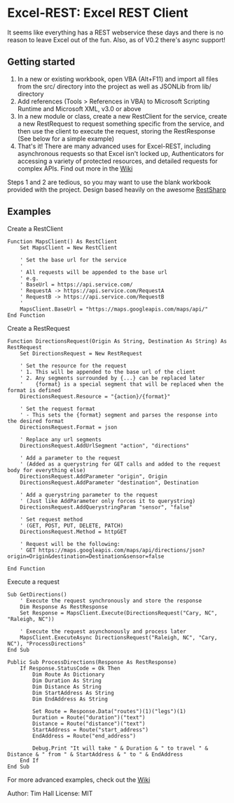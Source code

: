 Excel-REST: Excel REST Client
=============================

It seems like everything has a REST webservice these days and there is no reason to leave Excel out of the fun. Also, as of V0.2 there's async support!

Getting started
---------------

1.  In a new or existing workbook, open VBA (Alt+F11) and import all files from the src/ directory into the project as well as JSONLib from lib/ directory
2.  Add references (Tools > References in VBA) to Microsoft Scripting Runtime and Microsoft XML, v3.0 or above
3.  In a new module or class, create a new RestClient for the service, create a new RestRequest to request something specific from the service,
    and then use the client to execute the request, storing the RestResponse
    (See below for a simple example)
4.  That's it! There are many advanced uses for Excel-REST, including asynchronous requests so that Excel isn't locked up, Authenticators for accessing
    a variety of protected resources, and detailed requests for complex APIs. Find out more in the [Wiki](https://github.com/timhall/Excel-REST/wiki)

Steps 1 and 2 are tedious, so you may want to use the blank workbook provided with the project. Design based heavily on the awesome [RestSharp](http://restsharp.org/)

Examples
--------

Create a RestClient
```VB
Function MapsClient() As RestClient
    Set MapsClient = New RestClient
    
    ' Set the base url for the service
    '
    ' All requests will be appended to the base url
    ' e.g.
    ' BaseUrl = https://api.service.com/
    ' RequestA -> https://api.service.com/RequestA
    ' RequestB -> https://api.service.com/RequestB
    '
    MapsClient.BaseUrl = "https://maps.googleapis.com/maps/api/"
End Function
```

Create a RestRequest
```VB
Function DirectionsRequest(Origin As String, Destination As String) As RestRequest
    Set DirectionsRequest = New RestRequest
    
    ' Set the resource for the request
    ' 1. This will be appended to the base url of the client
    ' 2. Any segments surrounded by {...} can be replaced later
    '    {format} is a special segment that will be replaced when the format is defined
    DirectionsRequest.Resource = "{action}/{format}"
    
    ' Set the request format
    ' - This sets the {format} segment and parses the response into the desired format
    DirectionsRequest.Format = json
    
    ' Replace any url segments
    DirectionsRequest.AddUrlSegment "action", "directions"
    
    ' Add a parameter to the request
    ' (Added as a querystring for GET calls and added to the request body for everything else)
    DirectionsRequest.AddParameter "origin", Origin
    DirectionsRequest.AddParameter "destination", Destination
    
    ' Add a querystring parameter to the request
    ' (Just like AddParameter only forces it to querystring)
    DirectionsRequest.AddQuerystringParam "sensor", "false"
    
    ' Set request method
    ' (GET, POST, PUT, DELETE, PATCH)
    DirectionsRequest.Method = httpGET
    
    ' Request will be the following:
    ' GET https://maps.googleapis.com/maps/api/directions/json?origin=Origin&destination=Destination&sensor=false
    
End Function
```

Execute a request
```VB
Sub GetDirections()
    ' Execute the request synchronously and store the response
    Dim Response As RestResponse
    Set Response = MapsClient.Execute(DirectionsRequest("Cary, NC", "Raleigh, NC"))
    
    ' Execute the request asynchonously and process later
    MapsClient.ExecuteAsync DirectionsRequest("Raleigh, NC", "Cary, NC"), "ProcessDirections"
End Sub

Public Sub ProcessDirections(Response As RestResponse)
    If Response.StatusCode = Ok Then
        Dim Route As Dictionary
        Dim Duration As String
        Dim Distance As String
        Dim StartAddress As String
        Dim EndAddress As String
        
        Set Route = Response.Data("routes")(1)("legs")(1)
        Duration = Route("duration")("text")
        Distance = Route("distance")("text")
        StartAddress = Route("start_address")
        EndAddress = Route("end_address")
    
        Debug.Print "It will take " & Duration & " to travel " & Distance & " from " & StartAddress & " to " & EndAddress
    End If
End Sub
```

For more advanced examples, check out the [Wiki](https://github.com/timhall/Excel-REST/wiki)

Author: Tim Hall
License: MIT
